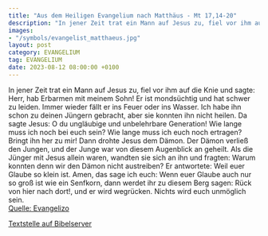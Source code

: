 ```yaml
---
title: "Aus dem Heiligen Evangelium nach Matthäus - Mt 17,14-20"
description: "In jener Zeit trat ein Mann auf Jesus zu, fiel vor ihm auf die Knie und sagte: Herr, hab Erbarmen mit meinem Sohn! Er ist mondsüchtig und hat schwer zu leiden. Immer wieder fällt er ins Feuer oder ins Wasser. Ich habe ihn schon zu deinen Jüngern gebracht, aber sie konnten ihn nic...."
images:
- "/symbols/evangelist_matthaeus.jpg"
layout: post
category: EVANGELIUM
tag: EVANGELIUM
date: 2023-08-12 08:00:00 +0100
---
```

In jener Zeit trat ein Mann auf Jesus zu, fiel vor ihm auf die Knie
und sagte: Herr, hab Erbarmen mit meinem Sohn! Er ist mondsüchtig und hat schwer zu leiden. Immer wieder fällt er ins Feuer oder ins Wasser.
Ich habe ihn schon zu deinen Jüngern gebracht, aber sie konnten ihn nicht heilen.<!--more-->
Da sagte Jesus: O du ungläubige und unbelehrbare Generation! Wie lange muss ich noch bei euch sein? Wie lange muss ich euch noch ertragen? Bringt ihn her zu mir!
Dann drohte Jesus dem Dämon. Der Dämon verließ den Jungen, und der Junge war von diesem Augenblick an geheilt.
Als die Jünger mit Jesus allein waren, wandten sie sich an ihn und fragten: Warum konnten denn wir den Dämon nicht austreiben?
Er antwortete: Weil euer Glaube so klein ist. Amen, das sage ich euch: Wenn euer Glaube auch nur so groß ist wie ein Senfkorn, dann werdet ihr zu diesem Berg sagen: Rück von hier nach dort!, und er wird wegrücken. Nichts wird euch unmöglich sein.<br>
[Quelle: Evangelizo](https://evangeliumtagfuertag.org/DE/gospel)

[Textstelle auf Bibelserver](https://www.bibleserver.com/EU/Matthäus17,14-20)
